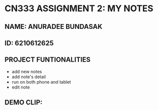 # CN333 ASSIGNMENT 2: MY NOTES
## NAME: ANURADEE BUNDASAK
## ID: 6210612625
## PROJECT FUNTIONALITIES
   - add new notes
   - add note's detail
   - run on both phone and tablet
   - edit note
## DEMO CLIP:

